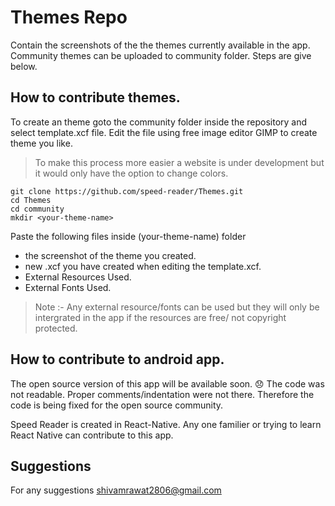 # Themes Repo
Contain the screenshots of the the themes currently available in the app.
Community themes can be uploaded to community folder. Steps are give below.


## How to contribute themes.

To create an theme goto the community folder inside the repository and select template.xcf file. 
Edit the file using free image editor GIMP to create theme you like. 

> To make this process more easier a website is under development but it would only have the option 
to change colors. 
 
    git clone https://github.com/speed-reader/Themes.git
    cd Themes
    cd community
    mkdir <your-theme-name>

Paste the following files inside  (your-theme-name) folder

 - the screenshot of the theme you created.
 - new .xcf you have created when editing the template.xcf.
 - External Resources Used.
 - External Fonts Used. 

> Note :- Any external resource/fonts can be used but they will only be intergrated in the app if the resources are free/ not copyright protected.

## How to contribute to android app.

The open source version of this app will be available soon. 😞
The code was not readable. Proper comments/indentation were not there. Therefore the code is being fixed for the open source community.

Speed Reader is created in React-Native.  Any one familier or trying to learn React Native can contribute to this app. 



## Suggestions 
For any suggestions shivamrawat2806@gmail.com





